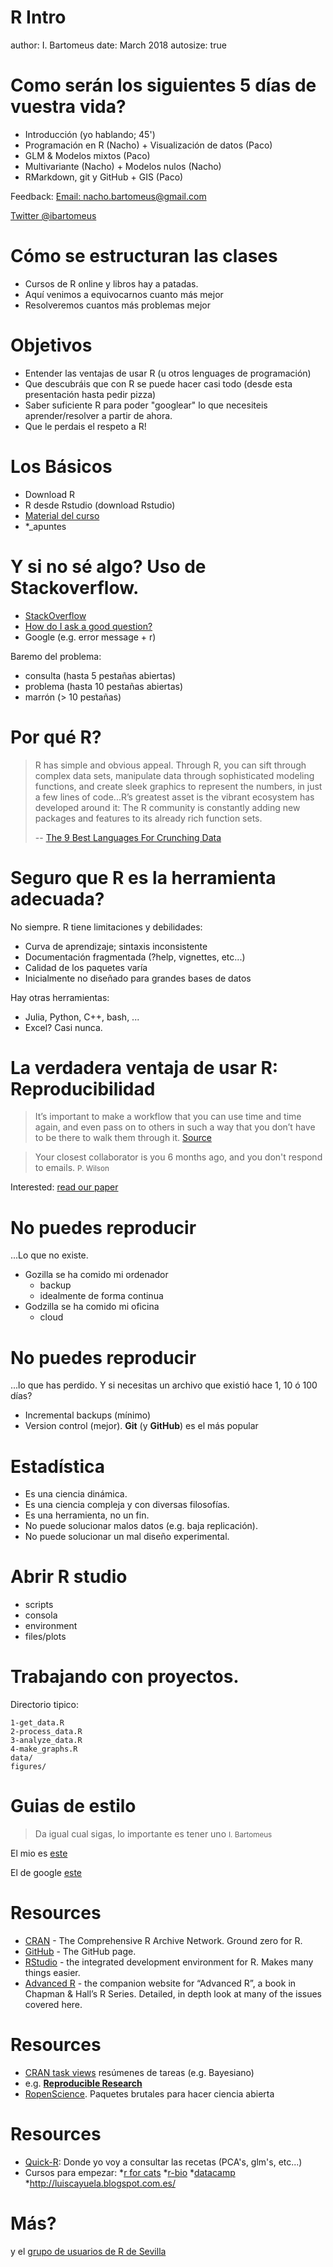 R Intro
========================================================
author: I. Bartomeus
date: March 2018
autosize: true

Como serán los siguientes 5 días de vuestra vida?
=========================================================

* Introducción (yo hablando; 45')
* Programación en R (Nacho) + Visualización de datos (Paco)
* GLM & Modelos mixtos (Paco)
* Multivariante (Nacho) + Modelos nulos (Nacho)
* RMarkdown, git y GitHub + GIS (Paco)

Feedback: <a href="nacho.bartomeus@gmail.com">Email: nacho.bartomeus@gmail.com</a>

[Twitter @ibartomeus](https://twitter.com/ibartomeus)


Cómo se estructuran las clases
=======================================================

- Cursos de R online y libros hay a patadas.
- Aquí venimos a equivocarnos cuanto más mejor
- Resolveremos cuantos más problemas mejor

Objetivos
=======================================================

- Entender las ventajas de usar R (u otros lenguages de programación)
- Que descubráis que con R se puede hacer casi todo (desde esta presentación hasta pedir pizza)
- Saber suficiente R para poder "googlear" lo que necesiteis aprender/resolver a partir de ahora.
- Que le perdais el respeto a R!

Los Básicos
=======================================================

- Download R
- R desde Rstudio (download Rstudio)
- [Material del curso](https://github.com/Rstats-courses/cursoR-IAS-2018)
- *_apuntes


Y si no sé algo? Uso de Stackoverflow.
========================================================

- [StackOverflow](http://stackoverflow.com)
- [How do I ask a good question?](http://stackoverflow.com/help/how-to-ask)
- Google (e.g. error message + r)

Baremo del problema:
- consulta (hasta 5 pestañas abiertas)
- problema (hasta 10 pestañas abiertas)
- marrón (> 10 pestañas)


Por qué R?
========================================================

>R has simple and obvious appeal. Through R, you can sift through complex data sets, manipulate data through sophisticated modeling functions, and create sleek graphics to represent the numbers, in just a few lines of code...R’s greatest asset is the vibrant ecosystem has developed around it: The R community is constantly adding new packages and features to its already rich function sets.
>
>-- [The 9 Best Languages For Crunching Data](http://www.fastcompany.com/3030716/the-9-best-languages-for-crunching-data)


Seguro que R es la herramienta adecuada?
========================================================

No siempre. R tiene limitaciones y debilidades:
- Curva de aprendizaje; sintaxis inconsistente
- Documentación fragmentada (?help, vignettes, etc...)
- Calidad de los paquetes varía
- Inicialmente no diseñado para grandes bases de datos

Hay otras herramientas:
- Julia, Python, C++, bash, ...
- Excel? Casi nunca.


La verdadera ventaja de usar R: Reproducibilidad
========================================================

> It’s important to make a workflow that you can use time and time again, and even pass on to others in such a way that you don’t have to be there to walk them through it. [Source](http://berkeleysciencereview.com/reproducible-collaborative-data-science/)

> Your closest collaborator is you 6 months ago, and you don't respond to emails.
<small>P. Wilson</small>

Interested: [read our paper](http://www.revistaecosistemas.net/index.php/ecosistemas/article/view/1178)

No puedes reproducir
========================================================
...Lo que no existe.
- Gozilla se ha comido mi ordenador
  + backup
  + idealmente de forma continua
- Godzilla se ha comido mi oficina
  + cloud



No puedes reproducir
========================================================

...lo que has perdido. Y si necesitas un archivo que existió hace 1, 10 ó 100 días?
- Incremental backups (mínimo)
- Version control (mejor). **Git** (y **GitHub**) es el más popular


Estadística
=============================================

- Es una ciencia dinámica.
- Es una ciencia compleja y con diversas filosofías.
- Es una herramienta, no un fin.
- No puede solucionar malos datos (e.g. baja replicación).
- No puede solucionar un mal diseño experimental.


Abrir R studio
=============================================

- scripts
- consola
- environment
- files/plots


Trabajando con proyectos.
========================================================

Directorio tipico:
```
1-get_data.R
2-process_data.R
3-analyze_data.R
4-make_graphs.R
data/
figures/
```


Guias de estilo
==============================================

>Da igual cual sigas, lo importante es tener uno
<small>I. Bartomeus</small>

El mio es [este](https://github.com/ibartomeus/misc_func/blob/master/Style.md)

El de google [este](https://google.github.io/styleguide/Rguide.xml)



Resources
========================================================

* [CRAN](http://cran.r-project.org) - The Comprehensive R Archive Network. Ground zero for R.
* [GitHub](https://github.com/) - The GitHub page.
* [RStudio](http://www.rstudio.com) - the integrated development environment for R. Makes many things easier.
* [Advanced R](http://adv-r.had.co.nz) - the companion website for “Advanced R”, a book in Chapman & Hall’s R Series. Detailed, in depth look at many of the issues covered here.


Resources
========================================================

- [CRAN task views](https://cran.r-project.org/web/views/) resúmenes de tareas (e.g. Bayesiano)
- e.g. [**Reproducible Research**](http://cran.r-project.org/web/views/ReproducibleResearch.html)
- [RopenScience](https://ropensci.org/). Paquetes brutales para hacer ciencia abierta


Resources
========================================================

- [Quick-R](http://www.statmethods.net/): Donde yo voy a consultar las recetas (PCA's, glm's, etc...)
- Cursos para empezar:
  *[r for cats](http://rforcats.net/)
  *[r-bio](http://r-bio.github.io/01-intro-R/)
  *[datacamp](https://www.datacamp.com/courses/free-introduction-to-r?utm_source=blog_launch_new_intro&utm_medium=blog&utm_campaign=launch_new_intro)
  *http://luiscayuela.blogspot.com.es/

Más?
===============================================

y el [grupo de usuarios de R de Sevilla](https://sevillarusers.wordpress.com)





